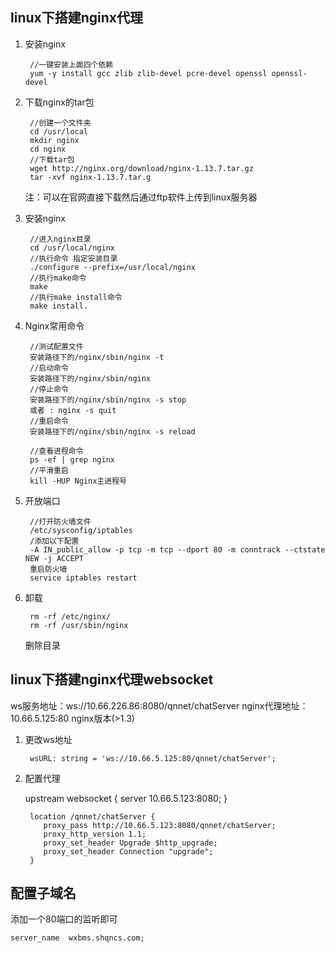 ## linux下搭建nginx代理

1. 安装nginx

		//一键安装上面四个依赖
		yum -y install gcc zlib zlib-devel pcre-devel openssl openssl-devel

2. 下载nginx的tar包

		//创建一个文件夹
		cd /usr/local
		mkdir nginx
		cd nginx
		//下载tar包
		wget http://nginx.org/download/nginx-1.13.7.tar.gz
		tar -xvf nginx-1.13.7.tar.g

	注：可以在官网直接下载然后通过ftp软件上传到linux服务器

3. 安装nginx

		//进入nginx目录
		cd /usr/local/nginx
		//执行命令 指定安装目录
		./configure --prefix=/usr/local/nginx 
		//执行make命令
		make
		//执行make install命令
		make install.

4. Nginx常用命令

		//测试配置文件
		安装路径下的/nginx/sbin/nginx -t
		//启动命令
		安装路径下的/nginx/sbin/nginx
		//停止命令
		安装路径下的/nginx/sbin/nginx -s stop
		或者 : nginx -s quit
		//重启命令
		安装路径下的/nginx/sbin/nginx -s reload

		//查看进程命令
		ps -ef | grep nginx
		//平滑重启
		kill -HUP Nginx主进程号

5. 开放端口

		//打开防火墙文件
		/etc/sysconfig/iptables
		/添加以下配置
		-A IN_public_allow -p tcp -m tcp --dport 80 -m conntrack --ctstate NEW -j ACCEPT
		重启防火墙
		service iptables restart

6. 卸载

		rm -rf /etc/nginx/
		rm -rf /usr/sbin/nginx
	删除目录

## linux下搭建nginx代理websocket

ws服务地址：ws://10.66.226.86:8080/qnnet/chatServer
nginx代理地址：10.66.5.125:80
nginx版本(>1.3)

1. 更改ws地址

		wsURL: string = 'ws://10.66.5.125:80/qnnet/chatServer';

2. 配置代理

    upstream websocket {
        server 10.66.5.123:8080;
    }
		
        location /qnnet/chatServer {
           proxy_pass http://10.66.5.123:8080/qnnet/chatServer;
           proxy_http_version 1.1;
           proxy_set_header Upgrade $http_upgrade;
           proxy_set_header Connection "upgrade";
        }

## 配置子域名

添加一个80端口的监听即可

	server_name  wxbms.shqncs.com;